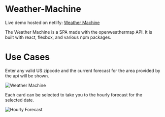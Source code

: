 # Weather-Machine

Live demo hosted on netlify: [Weather Machine](https://weather-machine-dj.netlify.com/)

The Weather Machine is a SPA made with the openweathermap API.  It is built with react, flexbox, and various npm packages.

# Use Cases
Enter any valid US zipcode and the current forecast for the area provided by the api will be shown.

![Weather Machine](https://i.imgur.com/TahZTen.png)

Each card can be selected to take you to the hourly forecast for the selected date.

![Hourly Forecast](https://i.imgur.com/uDAO2TP.png)

